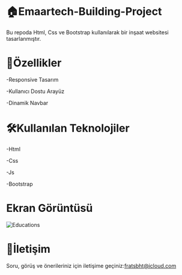 # 🏠Emaartech-Building-Project

Bu repoda Html, Css ve Bootstrap kullanılarak bir inşaat websitesi tasarlanmıştır.

# 🚀Özellikler

-Responsive Tasarım

-Kullanıcı Dostu Arayüz

-Dinamik Navbar

# 🛠️Kullanılan Teknolojiler

-Html

-Css

-Js

-Bootstrap

# Ekran Görüntüsü

![Educations](https://github.com/user-attachments/assets/66fea1db-4742-4eb9-aab1-7969e3542084)


# 📨İletişim

Soru, görüş ve önerileriniz için iletişime geçiniz:fratsbht@icloud.com
